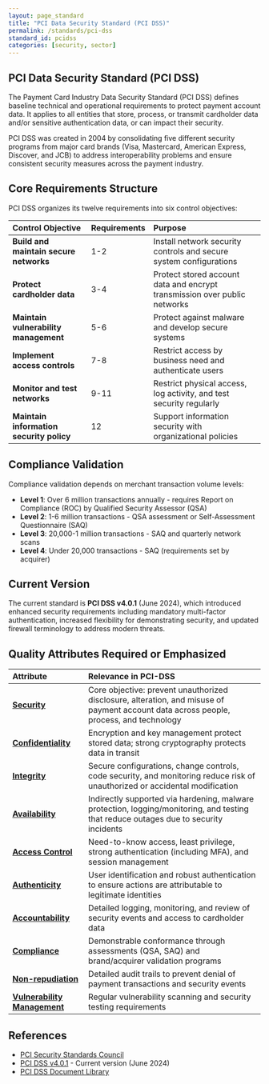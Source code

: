 ```yaml
---
layout: page_standard
title: "PCI Data Security Standard (PCI DSS)"
permalink: /standards/pci-dss
standard_id: pcidss
categories: [security, sector]
---
```


## PCI Data Security Standard (PCI DSS)

The Payment Card Industry Data Security Standard (PCI DSS) defines baseline technical and operational requirements to protect payment account data. 
It applies to all entities that store, process, or transmit cardholder data and/or sensitive authentication data, or can impact their security.


PCI DSS was created in 2004 by consolidating five different security programs from major card brands (Visa, Mastercard, American Express, Discover, and JCB) to address interoperability problems and ensure consistent security measures across the payment industry.

## Core Requirements Structure

PCI DSS organizes its twelve requirements into six control objectives:

| Control Objective                        | Requirements | Purpose                                                                   |
| :--------------------------------------- | :----------- | :------------------------------------------------------------------------ |
| **Build and maintain secure networks**   | 1-2          | Install network security controls and secure system configurations        |
| **Protect cardholder data**              | 3-4          | Protect stored account data and encrypt transmission over public networks |
| **Maintain vulnerability management**    | 5-6          | Protect against malware and develop secure systems                        |
| **Implement access controls**            | 7-8          | Restrict access by business need and authenticate users                   |
| **Monitor and test networks**            | 9-11         | Restrict physical access, log activity, and test security regularly       |
| **Maintain information security policy** | 12           | Support information security with organizational policies                 |

## Compliance Validation

Compliance validation depends on merchant transaction volume levels:

- **Level 1**: Over 6 million transactions annually - requires Report on Compliance (ROC) by Qualified Security Assessor (QSA)
- **Level 2**: 1-6 million transactions - QSA assessment or Self-Assessment Questionnaire (SAQ)
- **Level 3**: 20,000-1 million transactions - SAQ and quarterly network scans
- **Level 4**: Under 20,000 transactions - SAQ (requirements set by acquirer)

## Current Version

The current standard is **PCI DSS v4.0.1** (June 2024), which introduced enhanced security requirements including mandatory multi-factor authentication, increased flexibility for demonstrating security, and updated firewall terminology to address modern threats.

## Quality Attributes Required or Emphasized

| Attribute | Relevance in PCI-DSS |
| :-------- | :------ |
| **[Security](/qualities/security)** | Core objective: prevent unauthorized disclosure, alteration, and misuse of payment account data across people, process, and technology |
| **[Confidentiality](/qualities/confidentiality)** | Encryption and key management protect stored data; strong cryptography protects data in transit |
| **[Integrity](/qualities/integrity)** | Secure configurations, change controls, code security, and monitoring reduce risk of unauthorized or accidental modification |
| **[Availability](/qualities/availability)** | Indirectly supported via hardening, malware protection, logging/monitoring, and testing that reduce outages due to security incidents |
| **[Access Control](/qualities/access-control)** | Need-to-know access, least privilege, strong authentication (including MFA), and session management |
| **[Authenticity](/qualities/authenticity)** | User identification and robust authentication to ensure actions are attributable to legitimate identities |
| **[Accountability](/qualities/accountability)** | Detailed logging, monitoring, and review of security events and access to cardholder data |
| **[Compliance](/qualities/compliance)** | Demonstrable conformance through assessments (QSA, SAQ) and brand/acquirer validation programs |                     |
| **[Non-repudiation](/qualities/non-repudiation)**  | Detailed audit trails to prevent denial of payment transactions and security events                     |
| **[Vulnerability Management](/qualities/vulnerability-management)** | Regular vulnerability scanning and security testing requirements   |

## References


- [PCI Security Standards Council](https://www.pcisecuritystandards.org/)
- [PCI DSS v4.0.1](https://docs-prv.pcisecuritystandards.org/PCI%20DSS/Standard/PCI-DSS-v4_0_1.pdf) - Current version (June 2024)
- [PCI DSS Document Library](https://www.pcisecuritystandards.org/document_library/?category=pcidss)

